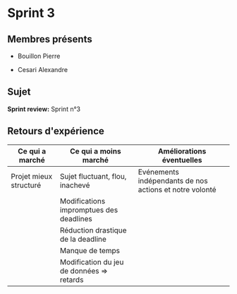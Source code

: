 # Sprint 3

## Membres présents

-   Bouillon Pierre

-   Cesari Alexandre

## Sujet

**Sprint review:** Sprint n°3

## Retours d'expérience

| Ce qui a marché | Ce qui a moins marché | Améliorations éventuelles |
| --- | --- | --- |
| Projet mieux structuré | Sujet fluctuant, flou, inachevé | Evénements indépendants de nos actions et notre volonté |
|     | Modifications impromptues des deadlines |     |
|     | Réduction drastique de la deadline |     |
|     | Manque de temps |     |
|     | Modification du jeu de données => retards |     |
